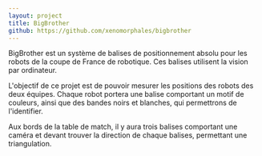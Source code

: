 ```yaml
---
layout: project
title: BigBrother
github: https://github.com/xenomorphales/bigbrother
---
```


BigBrother est un système de balises de positionnement absolu pour les robots de la coupe de France de robotique. Ces balises utilisent la vision par ordinateur.

<!--more-->

L'objectif de ce projet est de pouvoir mesurer les positions des robots des deux équipes. Chaque robot portera une balise comportant un motif de couleurs, ainsi que des bandes noirs et blanches, qui permettrons de l'identifier.

Aux bords de la table de match, il y aura trois balises comportant une caméra et devant trouver la direction de chaque balises, permettant une triangulation.
